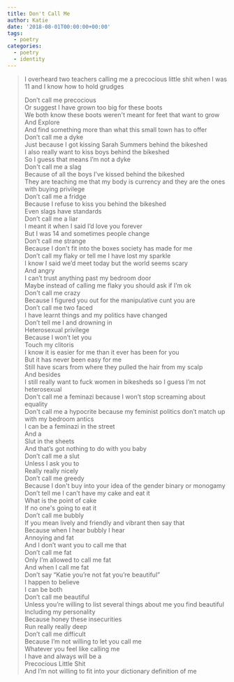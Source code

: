 ```yaml
---
title: Don't Call Me
author: Katie
date: '2018-08-01T00:00:00+00:00'
tags:
  - poetry
categories:
  - poetry
  - identity
---
```

> I overheard two teachers calling me a precocious little shit when I was 11 and I know how to hold grudges
>
>
>
> <!--more-->
>
>
>
> Don’t call me precocious\
> Or suggest I have grown too big for these boots\
> We both know these boots weren't meant for feet that want to grow\
> And Explore\
> And find something more than what this small town has to offer\
> Don’t call me a dyke\
> Just because I got kissing Sarah Summers behind the bikeshed\
> I also really want to kiss boys behind the bikeshed\
> So I guess that means I’m not a dyke\
> Don't call me a slag\
> Because of all the boys I’ve kissed behind the bikeshed\
> They are teaching me that my body is currency and they are the ones with buying privilege\
> Don’t call me a fridge\
> Because I refuse to kiss you behind the bikeshed\
> Even slags have standards\
> Don’t call me a liar\
> I meant it when I said I’d love you forever\
> But I was 14 and sometimes people change\
> Don’t call me strange\
> Because I don't fit into the boxes society has made for me\
> Don’t call my flaky or tell me I have lost my sparkle\
> I know I said we’d meet today but the world seems scary\
> And angry\
> I can’t trust anything past my bedroom door\
> Maybe instead of calling me flaky you should ask if I’m ok\
> Don't call me crazy\
> Because I figured you out for the manipulative cunt you are\
> Don’t call me two faced\
> I have learnt things and my politics have changed\
> Don’t tell me I and drowning in\
> Heterosexual privilege\
> Because I won’t let you\
> Touch my clitoris\
> I know it is easier for me than it ever has been for you\
> But it has never been easy for me\
> Still have scars from where they pulled the hair from my scalp\
> And besides\
> I still really want to fuck women in bikesheds so I guess I’m not heterosexual\
> Don't call me a feminazi because I won’t stop screaming about equality\
> Don't call me a hypocrite because my feminist politics don’t match up with my bedroom antics\
> I can be a feminazi in the street\
> And a\
> Slut in the sheets\
> And that’s got nothing to do with you baby\
> Don’t call me a slut\
> Unless I ask you to\
> Really really nicely\
> Don’t call me greedy\
> Because I don't buy into your idea of the gender binary or monogamy\
> Don’t tell me I can’t have my cake and eat it\
> What is the point of cake\
> If no one's going to eat it\
> Don’t call me bubbly\
> If you mean lively and friendly and vibrant then say that\
> Because when I hear bubbly I hear\
> Annoying and fat\
> And I don’t want you to call me that\
> Don’t call me fat\
> Only I’m allowed to call me fat\
> And when I call me fat\
> Don’t say “Katie you’re not fat you’re beautiful”\
> I happen to believe\
> I can be both\
> Don’t call me beautiful\
> Unless you’re willing to list several things about me you find beautiful\
> Including my personality\
> Because honey these insecurities\
> Run really really deep\
> Don’t call me difficult\
> Because I’m not willing to let you call me\
> Whatever you feel like calling me\
> I have and always will be a\
> Precocious Little Shit\
> And I’m not willing to fit into your dictionary definition of me
